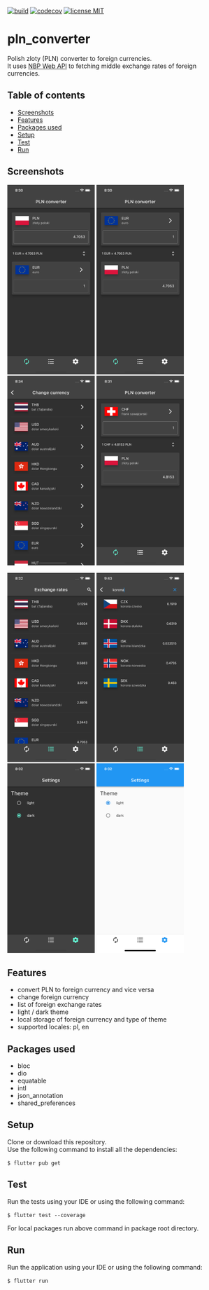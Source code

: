 <a href="https://github.com/gzaber/pln_converter/actions"><img src="https://img.shields.io/github/workflow/status/gzaber/pln_converter/ci" alt="build"></a>
<a href="https://codecov.io/gh/gzaber/pln_converter"><img src="https://codecov.io/gh/gzaber/pln_converter/branch/master/graph/badge.svg" alt="codecov"></a>
<a href="https://opensource.org/licenses/MIT"><img src="https://img.shields.io/github/license/gzaber/pln_converter" alt="license MIT"></a>

# pln_converter

Polish zloty (PLN) converter to foreign currencies.  
It uses [NBP Web API](http://api.nbp.pl/en.html) to fetching middle exchange rates of foreign currencies.

## Table of contents

- [Screenshots](#screenshots)
- [Features](#features)
- [Packages used](#packages-used)
- [Setup](#setup)
- [Test](#test)
- [Run](#run)

## Screenshots

[<img alt="Convert PLN to EUR" width="200px" src=".screenshots/home_converter_eur_down.png" />](.screenshots/home_converter_eur_down.png)
[<img alt="Convert EUR to PLN" width="200px" src=".screenshots/home_converter_eur_up.png" />](.screenshots/home_converter_eur_up.png)
[<img alt="Convert EUR to PLN" width="200px" src=".screenshots/change_currency.png" />](.screenshots/change_currency.png)
[<img alt="Convert CHF to PLN" width="200px" src=".screenshots/home_converter_chf_up.png" />](.screenshots/home_converter_chf_up.png)

[<img alt="Exchange rates" width="200px" src=".screenshots/home_exchange_rates.png" />](.screenshots/home_exchange_rates.png)
[<img alt="Search exchange rates" width="200px" src=".screenshots/home_exchange_rates_search.png" />](.screenshots/home_exchange_rates_search.png)
[<img alt="Settings dark theme" width="200px" src=".screenshots/home_settings.png" />](.screenshots/home_settings.png)
[<img alt="Settings light theme" width="200px" src=".screenshots/home_settings_light_theme.png" />](.screenshots/home_settings_light_theme.png)

## Features

- convert PLN to foreign currency and vice versa
- change foreign currency
- list of foreign exchange rates
- light / dark theme
- local storage of foreign currency and type of theme
- supported locales: pl, en

## Packages used

- bloc
- dio
- equatable
- intl
- json_annotation
- shared_preferences

## Setup

Clone or download this repository.  
Use the following command to install all the dependencies:

```
$ flutter pub get
```

## Test

Run the tests using your IDE or using the following command:

```
$ flutter test --coverage
```

For local packages run above command in package root directory.

## Run

Run the application using your IDE or using the following command:

```
$ flutter run
```
